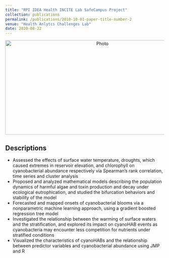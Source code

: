 ```yaml
---
title: "RPI IDEA Health INCITE Lab SafeCampus Project"
collection: publications
permalink: /publications/2010-10-01-paper-title-number-2
venue: "Health Anlytcs Challenges Lab"
date: 2020-08-22
---
```


<p align="center">
  <img src="https://haowen-he.github.io/images/Screen Shot 2021-07-14 at 3.39.21 AM.png?raw=true" alt="Photo" width="600" height="300"/> 
</p>

## Descriptions
* Assessed the effects of surface water temperature, droughts, which caused extremes in reservoir elevation, and chlorophyll on cyanobacterial abundance respectively via Spearman’s rank correlation, time series and cluster analysis
* Proposed and analyzed mathematical models describing the population dynamics of harmful algae and toxin production and decay under ecological eutrophication, and studied the bifurcation behaviors and stability of the model
* Forecasted and mapped onsets of cyanobacterial blooms via a nonparametric machine learning approach, using a gradient boosted regression tree model
* Investigated the relationship between the warming of surface waters and the stratification, and explored its impact on cyanoHAB events as cyanobacteria may encounter less competition for nutrients under stratified conditions
* Visualized the characteristics of cyanoHABs and the relationship between predictor variables and cyanobacterial abundance using JMP and R
